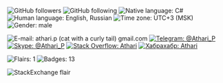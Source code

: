 ![GitHub followers](https://img.shields.io/github/followers/Athari)
![GitHub following](https://img.shields.io/badge/dynamic/json?color=informational&label=following&query=%24.following&url=https%3A%2F%2Fapi.github.com%2Fusers%2FAthari)
![Native language: C#](https://img.shields.io/badge/native_language-c%23-success)
![Human language: English, Russian](https://img.shields.io/badge/human_language-english,_russian-success)
![Time zone: UTC+3 (MSK)](https://img.shields.io/badge/time_zone-utc+3_(msk)-warning)
![Gender: male](https://img.shields.io/badge/gender-male-inactive)

![E-mail: athari.p (cat with a curly tail) gmail.com](https://img.shields.io/badge/email-athari.p%20(cat%20with%20a%20curly%20tail)%20gmail.com-success "Replace '(cat with a curly tail)' with @ symbol")
[![Telegram: @Athari_P](https://img.shields.io/badge/telegram-@athari__p-success)](https://t.me/athari_p "Telegram instant messenger: Athari_P")
[![Skype: @Athari_P](https://img.shields.io/badge/skype-@athari__p-success)](skype:athari_p?chat "Skype instant messenger: Athari_P")
[![Stack Overflow: Athari](https://img.shields.io/badge/stack_overflow-athari-%2377f)](https://stackoverflow.com/users/293099 "Profile on StackOverflow: Athari")
[![Хабрахабр: Athari](https://img.shields.io/badge/хабр-athari-%2377f)](https://habr.com/users/athari/ "Профиль на Хабрахабре: Athari")

![Flairs: 1](https://img.shields.io/badge/flairs-1-inactive)
![Badges: 13](https://img.shields.io/badge/badges-13-inactive)

![StackExchange flair](https://stackexchange.com/users/flair/110819.png "Total reputation on Stack Overflow and related websites and the list of these websites")
